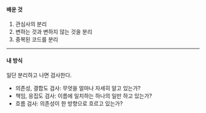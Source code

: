#### 배운 것  

1. 관심사의 분리  
2. 변하는 것과 변하지 않는 것을 분리  
3. 중복된 코드를 분리  

---  

#### 내 방식  

일단 분리하고 나면 검사한다.  
- 의존성, 결합도 검사: 무엇을 얼마나 자세히 알고 있는가?
- 책임, 응집도 검사: 이름에 일치하는 하나의 일만 하고 있는가?
- 흐름 검사: 의존성이 한 방향으로 흐르고 있는가?